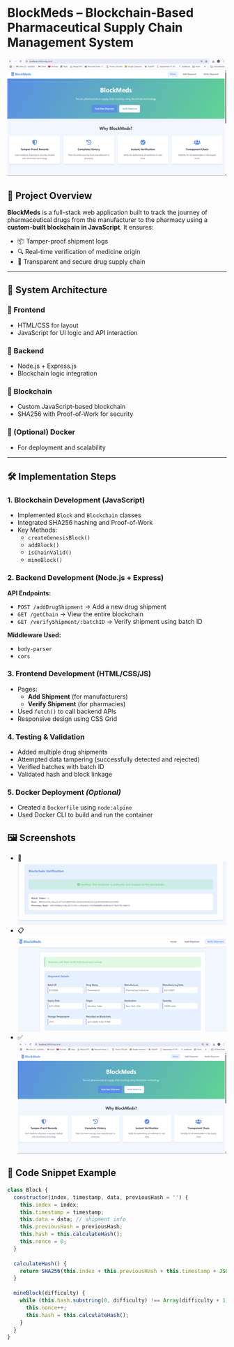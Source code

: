# BlockMeds – Blockchain-Based Pharmaceutical Supply Chain Management System

![ BlockMeds Banner](Images/Dashboard.png)

## 🚀 Project Overview

**BlockMeds** is a full-stack web application built to track the journey of pharmaceutical drugs from the manufacturer to the pharmacy using a **custom-built blockchain in JavaScript**. It ensures:

- 📦 Tamper-proof shipment logs  
- 🔍 Real-time verification of medicine origin  
- 🔐 Transparent and secure drug supply chain  

---

## 🧱 System Architecture

### 🔹 Frontend
- HTML/CSS for layout
- JavaScript for UI logic and API interaction

### 🔹 Backend
- Node.js + Express.js
- Blockchain logic integration

### 🔹 Blockchain
- Custom JavaScript-based blockchain
- SHA256 with Proof-of-Work for security

### 🔹 (Optional) Docker
- For deployment and scalability

---

## 🛠️ Implementation Steps

### 1. Blockchain Development (JavaScript)
- Implemented `Block` and `Blockchain` classes
- Integrated SHA256 hashing and Proof-of-Work
- Key Methods:
  - `createGenesisBlock()`
  - `addBlock()`
  - `isChainValid()`
  - `mineBlock()`

### 2. Backend Development (Node.js + Express)
**API Endpoints:**
- `POST /addDrugShipment` → Add a new drug shipment
- `GET /getChain` → View the entire blockchain
- `GET /verifyShipment/:batchID` → Verify shipment using batch ID

**Middleware Used:**
- `body-parser`
- `cors`

### 3. Frontend Development (HTML/CSS/JS)
- Pages:
  - **Add Shipment** (for manufacturers)
  - **Verify Shipment** (for pharmacies)
- Used `fetch()` to call backend APIs
- Responsive design using CSS Grid

### 4. Testing & Validation
- Added multiple drug shipments
- Attempted data tampering (successfully detected and rejected)
- Verified batches with batch ID
- Validated hash and block linkage

### 5. Docker Deployment *(Optional)*
- Created a `Dockerfile` using `node:alpine`
- Used Docker CLI to build and run the container


## 🖼️ Screenshots 

- 🔗 ![Blockchain chain visualization](Images/Verificationsuccessfailurescreen.png) 
- 📋 ![ Drug shipment form](Images/Drug_shipment_form.png) 
- ✅ ![Verification success/failure screen](Images/Dashboard.png) 

## 🧾 Code Snippet Example

```javascript
class Block {
  constructor(index, timestamp, data, previousHash = '') {
    this.index = index;
    this.timestamp = timestamp;
    this.data = data; // shipment info
    this.previousHash = previousHash;
    this.hash = this.calculateHash();
    this.nonce = 0;
  }

  calculateHash() {
    return SHA256(this.index + this.previousHash + this.timestamp + JSON.stringify(this.data) + this.nonce).toString();
  }

  mineBlock(difficulty) {
    while (this.hash.substring(0, difficulty) !== Array(difficulty + 1).join("0")) {
      this.nonce++;
      this.hash = this.calculateHash();
    }
  }
}
